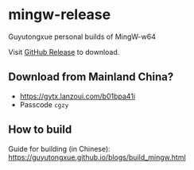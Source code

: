 # mingw-release

Guyutongxue personal builds of MingW-w64

Visit [GitHub Release](https://github.com/Guyutongxue/mingw-release/releases) to download.

## Download from Mainland China?

- https://gytx.lanzoui.com/b01bpa41i
- Passcode `cgzy`

## How to build

Guide for building (in Chinese): https://guyutongxue.github.io/blogs/build_mingw.html
